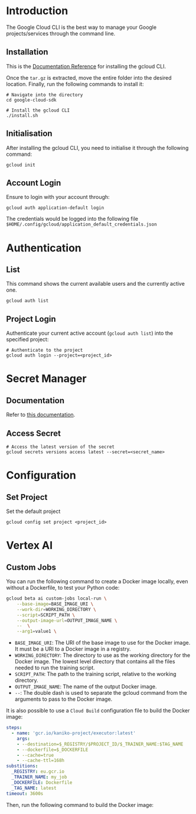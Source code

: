 # Introduction
The Google Cloud CLI is the best way to manage your Google projects/services through the command line.

## Installation
This is the [Documentation Reference](https://cloud.google.com/sdk/docs/install-sdk) for installing the gcloud CLI.

Once the `tar.gz` is extracted, move the entire folder into the desired location. Finally, run the following commands to
install it:
```
# Navigate into the directory
cd google-cloud-sdk

# Install the gcloud CLI
./install.sh
```

## Initialisation
After installing the gcloud CLI, you need to initialise it through the following command:
```
gcloud init
```

## Account Login
Ensure to login with your account through:
```
gcloud auth application-default login
```
The credentials would be logged into the following file `$HOME/.config/gcloud/application_default_credentials.json`

# Authentication

## List
This command shows the current available users and the currently active one.
```
gcloud auth list
```

## Project Login
Authenticate your current active account (`gcloud auth list`) into the specified project:
```
# Authenticate to the project
gcloud auth login --project=<project_id>
```

# Secret Manager
## Documentation
Refer to [this documentation](https://cloud.google.com/secret-manager/docs/reference/libraries).

## Access Secret
```
# Access the latest version of the secret
gcloud secrets versions access latest --secret=<secret_name>
```

# Configuration

## Set Project
Set the default project
```
gcloud config set project <project_id>
```

# Vertex AI
## Custom Jobs
You can run the following command to create a Docker image locally, even without a Dockerfile, to test your Python code:
```bash
gcloud beta ai custom-jobs local-run \
    --base-image=BASE_IMAGE_URI \
    --work-dir=WORKING_DIRECTORY \
    --script=SCRIPT_PATH \
    --output-image-url=OUTPUT_IMAGE_NAME \
    --  \
    --arg1=value1 \
```
- `BASE_IMAGE_URI`: The URI of the base image to use for the Docker image. It must be a URI to a Docker image in a registry.
- `WORKING_DIRECTORY`: The directory to use as the working directory for the Docker image. The lowest level directory that contains all the files needed to run the training script.
- `SCRIPT_PATH`: The path to the training script, relative to the working directory.
- `OUTPUT_IMAGE_NAME`: The name of the output Docker image.
- `--`: The double dash is used to separate the gcloud command from the arguments to pass to the Docker image.

It is also possible to use a `Cloud Build` configuration file to build the Docker image:
```yaml
steps:
  - name: 'gcr.io/kaniko-project/executor:latest'
    args:
    - --destination=$_REGISTRY/$PROJECT_ID/$_TRAINER_NAME:$TAG_NAME
    - --dockerfile=$_DOCKERFILE
    - --cache=true
    - --cache-ttl=168h
substitions:
  _REGISTRY: eu.gcr.io
  _TRAINER_NAME: my_job
  _DOCKERFILE: Dockerfile
  _TAG_NAME: latest
timeout: 3600s
```
Then, run the following command to build the Docker image:
```bash

